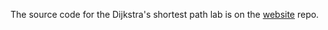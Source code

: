 The source code for the Dijkstra's shortest path lab is on the
[website](https://github.com/engri-1101/website/tree/master/shortest_path_source) repo.